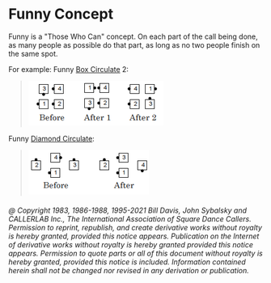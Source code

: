 
# Funny Concept

Funny is a "Those Who Can" concept. On each part of the call being done,
as many people as possible do that part, as long as no two people finish on the
same spot. 

For example: Funny [Box Circulate](../b1/circulate.md) 2:

> 
> ![alt](funny1.png)
> 

Funny [Diamond Circulate](../plus/diamond_circulate.md):

> 
> ![alt](funny2.png)
> 

###### @ Copyright 1983, 1986-1988, 1995-2021 Bill Davis, John Sybalsky and CALLERLAB Inc., The International Association of Square Dance Callers. Permission to reprint, republish, and create derivative works without royalty is hereby granted, provided this notice appears. Publication on the Internet of derivative works without royalty is hereby granted provided this notice appears. Permission to quote parts or all of this document without royalty is hereby granted, provided this notice is included. Information contained herein shall not be changed nor revised in any derivation or publication.

